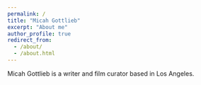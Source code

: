 ```yaml
---
permalink: /
title: "Micah Gottlieb"
excerpt: "About me"
author_profile: true
redirect_from: 
  - /about/
  - /about.html
---
```


Micah Gottlieb is a writer and film curator based in Los Angeles.
